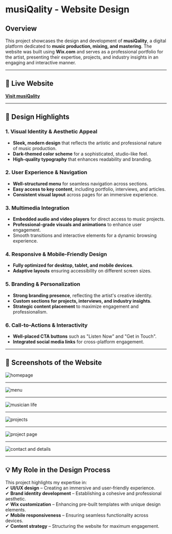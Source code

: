 # **musiQality - Website Design**  

## **Overview**  
This project showcases the design and development of **musiQality**, a digital platform dedicated to **music production, mixing, and mastering**. The website was built using **Wix.com** and serves as a professional portfolio for the artist, presenting their expertise, projects, and industry insights in an engaging and interactive manner.  

---  
## **🔗 Live Website**  
**[Visit musiQality](https://gpetridou.wixsite.com/musiqality)**  

---  
## **🎨 Design Highlights**  

### **1. Visual Identity & Aesthetic Appeal**  
- **Sleek, modern design** that reflects the artistic and professional nature of music production.  
- **Dark-themed color scheme** for a sophisticated, studio-like feel.  
- **High-quality typography** that enhances readability and branding.  

### **2. User Experience & Navigation**  
- **Well-structured menu** for seamless navigation across sections.  
- **Easy access to key content**, including portfolio, interviews, and articles.  
- **Consistent visual layout** across pages for an immersive experience.  

### **3. Multimedia Integration**  
- **Embedded audio and video players** for direct access to music projects.  
- **Professional-grade visuals and animations** to enhance user engagement.  
- Smooth transitions and interactive elements for a dynamic browsing experience.  

### **4. Responsive & Mobile-Friendly Design**  
- **Fully optimized for desktop, tablet, and mobile devices**.  
- **Adaptive layouts** ensuring accessibility on different screen sizes.  

### **5. Branding & Personalization**  
- **Strong branding presence**, reflecting the artist's creative identity.  
- **Custom sections for projects, interviews, and industry insights**.  
- **Strategic content placement** to maximize engagement and professionalism.  

### **6. Call-to-Actions & Interactivity**  
- **Well-placed CTA buttons** such as "Listen Now" and "Get in Touch".  
- **Integrated social media links** for cross-platform engagement.  

---  
## **📸 Screenshots of the Website**  
![homepage](https://github.com/user-attachments/assets/b6b43195-eb5e-4829-9783-3e8186454541)

---
![menu](https://github.com/user-attachments/assets/b12ed801-02cc-491f-9618-d784b02c329e)

---
![musician life](https://github.com/user-attachments/assets/10da62af-ad45-4b32-812b-d82365be327b)

---
![projects](https://github.com/user-attachments/assets/36fb3310-7b4e-43e3-bfe0-b9c35473b231)

---
![project page](https://github.com/user-attachments/assets/723140cf-c946-4680-b80e-91aec640b829)

---
![contact and details](https://github.com/user-attachments/assets/60c46413-e996-45a4-8550-936ba98bc9db)

---  
## **💡 My Role in the Design Process**  
This project highlights my expertise in:  
✔ **UI/UX design** – Creating an immersive and user-friendly experience.  
✔ **Brand identity development** – Establishing a cohesive and professional aesthetic.  
✔ **Wix customization** – Enhancing pre-built templates with unique design elements.  
✔ **Mobile responsiveness** – Ensuring seamless functionality across devices.  
✔ **Content strategy** – Structuring the website for maximum engagement.  
